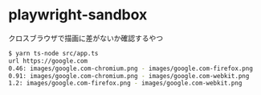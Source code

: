 # playwright-sandbox
クロスブラウザで描画に差がないか確認するやつ

```bash
$ yarn ts-node src/app.ts
url https://google.com
0.46: images/google.com-chromium.png - images/google.com-firefox.png
0.91: images/google.com-chromium.png - images/google.com-webkit.png
1.2: images/google.com-firefox.png - images/google.com-webkit.png
```